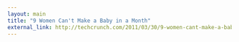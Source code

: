 ```yaml
---
layout: main
title: "9 Women Can't Make a Baby in a Month"
external_link: http://techcrunch.com/2011/03/30/9-women-cant-make-a-baby-in-a-month/
---
```



